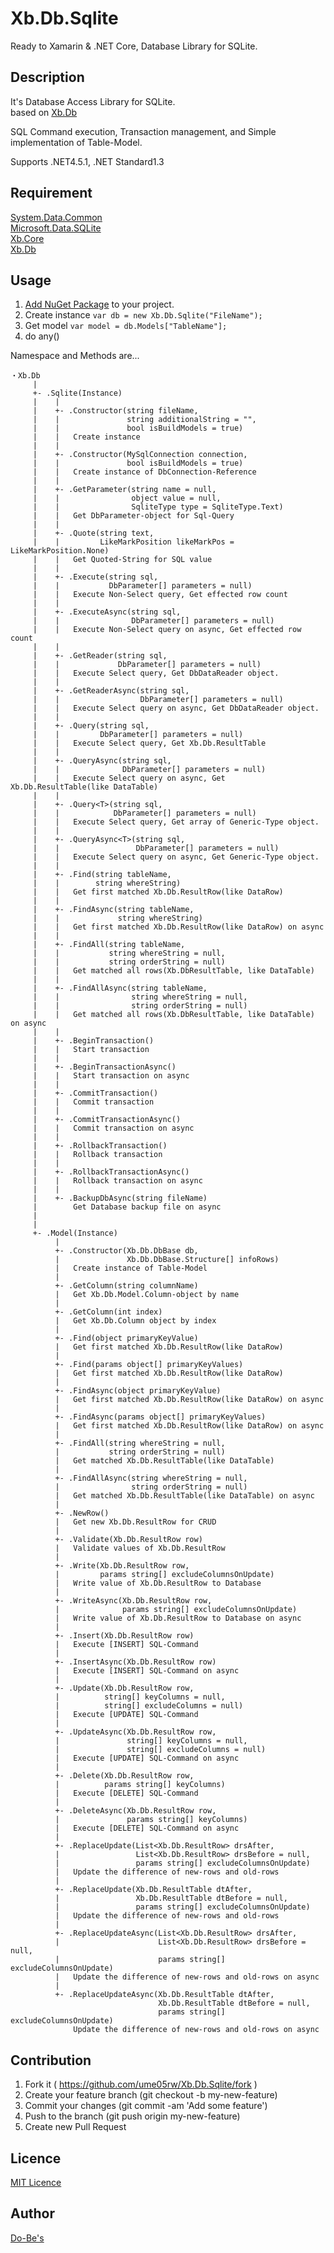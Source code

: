 Xb.Db.Sqlite
====

Ready to Xamarin & .NET Core, Database Library for SQLite.

## Description
It's Database Access Library for SQLite.  
based on [Xb.Db](https://www.nuget.org/packages/Xb.Db/)

SQL Command execution, Transaction management, and Simple implementation of Table-Model.

Supports .NET4.5.1, .NET Standard1.3

## Requirement
[System.Data.Common](https://www.nuget.org/packages/System.Data.Common/)  
[Microsoft.Data.SQLite](https://www.nuget.org/packages/Microsoft.Data.SQLite/)  
[Xb.Core](https://www.nuget.org/packages/Xb.Core/)  
[Xb.Db](https://www.nuget.org/packages/Xb.Db/)

## Usage
1. [Add NuGet Package](https://www.nuget.org/packages/Xb.Db.Sqlite/) to your project.
2. Create instance `var db = new Xb.Db.Sqlite("FileName");`
3. Get model `var model = db.Models["TableName"];`
4. do any()

Namespace and Methods are...


    ・Xb.Db
         |
         +- .Sqlite(Instance)
         |    |
         |    +- .Constructor(string fileName,
         |    |               string additionalString = "",
         |    |               bool isBuildModels = true)
         |    |   Create instance
         |    |
         |    +- .Constructor(MySqlConnection connection,
         |    |               bool isBuildModels = true)
         |    |   Create instance of DbConnection-Reference
         |    |
         |    +- .GetParameter(string name = null,
         |    |                object value = null,
         |    |                SqliteType type = SqliteType.Text)
         |    |   Get DbParameter-object for Sql-Query
         |    |
         |    +- .Quote(string text,
         |    |         LikeMarkPosition likeMarkPos = LikeMarkPosition.None)
         |    |   Get Quoted-String for SQL value
         |    |
         |    +- .Execute(string sql,
         |    |           DbParameter[] parameters = null)
         |    |   Execute Non-Select query, Get effected row count
         |    |
         |    +- .ExecuteAsync(string sql,
         |    |                DbParameter[] parameters = null)
         |    |   Execute Non-Select query on async, Get effected row count
         |    |
         |    +- .GetReader(string sql, 
         |    |             DbParameter[] parameters = null)
         |    |   Execute Select query, Get DbDataReader object.
         |    |
         |    +- .GetReaderAsync(string sql, 
         |    |                  DbParameter[] parameters = null)
         |    |   Execute Select query on async, Get DbDataReader object.
         |    |
         |    +- .Query(string sql, 
         |    |         DbParameter[] parameters = null)
         |    |   Execute Select query, Get Xb.Db.ResultTable
         |    |
         |    +- .QueryAsync(string sql, 
         |    |              DbParameter[] parameters = null)
         |    |   Execute Select query on async, Get Xb.Db.ResultTable(like DataTable)
         |    |
         |    +- .Query<T>(string sql,
         |    |            DbParameter[] parameters = null)
         |    |   Execute Select query, Get array of Generic-Type object.
         |    |
         |    +- .QueryAsync<T>(string sql,
         |    |                 DbParameter[] parameters = null)
         |    |   Execute Select query on async, Get Generic-Type object.
         |    |
         |    +- .Find(string tableName,
         |    |        string whereString)
         |    |   Get first matched Xb.Db.ResultRow(like DataRow)
         |    |
         |    +- .FindAsync(string tableName,
         |    |             string whereString)
         |    |   Get first matched Xb.Db.ResultRow(like DataRow) on async
         |    |
         |    +- .FindAll(string tableName,
         |    |           string whereString = null,
         |    |           string orderString = null)
         |    |   Get matched all rows(Xb.DbResultTable, like DataTable)
         |    |
         |    +- .FindAllAsync(string tableName,
         |    |                string whereString = null,
         |    |                string orderString = null)
         |    |   Get matched all rows(Xb.DbResultTable, like DataTable) on async
         |    |
         |    +- .BeginTransaction()
         |    |   Start transaction
         |    |
         |    +- .BeginTransactionAsync()
         |    |   Start transaction on async
         |    |
         |    +- .CommitTransaction()
         |    |   Commit transaction
         |    |
         |    +- .CommitTransactionAsync()
         |    |   Commit transaction on async
         |    |
         |    +- .RollbackTransaction()
         |    |   Rollback transaction
         |    |
         |    +- .RollbackTransactionAsync()
         |    |   Rollback transaction on async
         |    |
         |    +- .BackupDbAsync(string fileName)
         |        Get Database backup file on async
         |
         |
         +- .Model(Instance)
              |
              +- .Constructor(Xb.Db.DbBase db,
              |               Xb.Db.DbBase.Structure[] infoRows)
              |   Create instance of Table-Model
              |
              +- .GetColumn(string columnName)
              |   Get Xb.Db.Model.Column-object by name
              |
              +- .GetColumn(int index)
              |   Get Xb.Db.Column object by index
              |
              +- .Find(object primaryKeyValue)
              |   Get first matched Xb.Db.ResultRow(like DataRow)
              |
              +- .Find(params object[] primaryKeyValues)
              |   Get first matched Xb.Db.ResultRow(like DataRow)
              |
              +- .FindAsync(object primaryKeyValue)
              |   Get first matched Xb.Db.ResultRow(like DataRow) on async
              |
              +- .FindAsync(params object[] primaryKeyValues)
              |   Get first matched Xb.Db.ResultRow(like DataRow) on async
              |
              +- .FindAll(string whereString = null,
              |           string orderString = null)
              |   Get matched Xb.Db.ResultTable(like DataTable)
              |
              +- .FindAllAsync(string whereString = null,
              |                string orderString = null)
              |   Get matched Xb.Db.ResultTable(like DataTable) on async
              |
              +- .NewRow()
              |   Get new Xb.Db.ResultRow for CRUD
              |
              +- .Validate(Xb.Db.ResultRow row)
              |   Validate values of Xb.Db.ResultRow
              |
              +- .Write(Xb.Db.ResultRow row,
              |         params string[] excludeColumnsOnUpdate)
              |   Write value of Xb.Db.ResultRow to Database
              |
              +- .WriteAsync(Xb.Db.ResultRow row,
              |              params string[] excludeColumnsOnUpdate)
              |   Write value of Xb.Db.ResultRow to Database on async
              |
              +- .Insert(Xb.Db.ResultRow row)
              |   Execute [INSERT] SQL-Command
              |
              +- .InsertAsync(Xb.Db.ResultRow row)
              |   Execute [INSERT] SQL-Command on async
              |
              +- .Update(Xb.Db.ResultRow row,
              |          string[] keyColumns = null,
              |          string[] excludeColumns = null)
              |   Execute [UPDATE] SQL-Command
              |
              +- .UpdateAsync(Xb.Db.ResultRow row,
              |               string[] keyColumns = null,
              |               string[] excludeColumns = null)
              |   Execute [UPDATE] SQL-Command on async
              |
              +- .Delete(Xb.Db.ResultRow row,
              |          params string[] keyColumns)
              |   Execute [DELETE] SQL-Command
              |
              +- .DeleteAsync(Xb.Db.ResultRow row,
              |               params string[] keyColumns)
              |   Execute [DELETE] SQL-Command on async
              |
              +- .ReplaceUpdate(List<Xb.Db.ResultRow> drsAfter,
              |                 List<Xb.Db.ResultRow> drsBefore = null,
              |                 params string[] excludeColumnsOnUpdate)
              |   Update the difference of new-rows and old-rows
              |
              +- .ReplaceUpdate(Xb.Db.ResultTable dtAfter,
              |                 Xb.Db.ResultTable dtBefore = null,
              |                 params string[] excludeColumnsOnUpdate)
              |   Update the difference of new-rows and old-rows
              |
              +- .ReplaceUpdateAsync(List<Xb.Db.ResultRow> drsAfter,
              |                      List<Xb.Db.ResultRow> drsBefore = null,
              |                      params string[] excludeColumnsOnUpdate)
              |   Update the difference of new-rows and old-rows on async
              |
              +- .ReplaceUpdateAsync(Xb.Db.ResultTable dtAfter,
                                     Xb.Db.ResultTable dtBefore = null,
                                     params string[] excludeColumnsOnUpdate)
                  Update the difference of new-rows and old-rows on async


## Contribution
1. Fork it ( https://github.com/ume05rw/Xb.Db.Sqlite/fork )
2. Create your feature branch (git checkout -b my-new-feature)
3. Commit your changes (git commit -am 'Add some feature')
4. Push to the branch (git push origin my-new-feature)
5. Create new Pull Request


## Licence

[MIT Licence](https://github.com/ume05rw/Xb.Db.Sqlite/blob/master/LICENSE)

## Author

[Do-Be's](http://dobes.jp)
